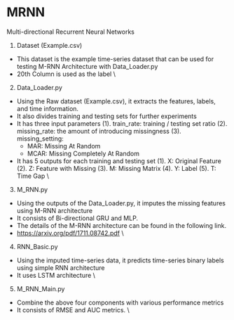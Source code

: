 # MRNN
Multi-directional Recurrent Neural Networks

1. Dataset (Example.csv)
- This dataset is the example time-series dataset that can be used for testing M-RNN Architecture with Data_Loader.py
- 20th Column is used as the label \

2. Data_Loader.py
- Using the Raw dataset (Example.csv), it extracts the features, labels, and time information.
- It also divides training and testing sets for further experiments
- It has three input parameters
(1). train_rate: training / testing set ratio
(2). missing_rate: the amount of introducing missingness
(3). missing_setting:
   - MAR: Missing At Random
   - MCAR: Missing Completely At Random 
- It has 5 outputs for each training and testing set
(1). X: Original Feature
(2). Z: Feature with Missing
(3). M: Missing Matrix
(4). Y: Label
(5). T: Time Gap \

3. M_RNN.py
- Using the outputs of the Data_Loader.py, it imputes the missing features using M-RNN architecture
- It consists of Bi-directional GRU and MLP.
- The details of the M-RNN architecture can be found in the following link.
- https://arxiv.org/pdf/1711.08742.pdf \

4. RNN_Basic.py
- Using the imputed time-series data, it predicts time-series binary labels using simple RNN architecture
- It uses LSTM architecture \

5. M_RNN_Main.py
- Combine the above four components with various performance metrics
- It consists of RMSE and AUC metrics. \
